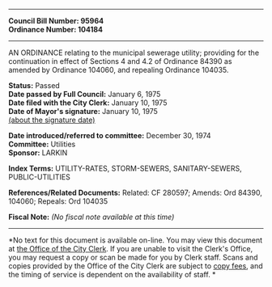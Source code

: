 * * * * *  
  
**Council Bill Number: [](#h0)[](#h2)95964**   
**Ordinance Number: 104184**  
  
* * * * *  
  
AN ORDINANCE relating to the municipal sewerage utility; providing for the continuation in effect of Sections 4 and 4.2 of Ordinance 84390 as amended by Ordinance 104060, and repealing Ordinance 104035.  
  
**Status:** Passed   
**Date passed by Full Council:** January 6, 1975   
**Date filed with the City Clerk:** January 10, 1975   
**Date of Mayor's signature:** January 10, 1975   
[(about the signature date)](/~public/approvaldate.htm)   
  
  
**Date introduced/referred to committee:** December 30, 1974   
**Committee:** Utilities   
**Sponsor:** LARKIN   
  
**Index Terms:** UTILITY-RATES, STORM-SEWERS, SANITARY-SEWERS, PUBLIC-UTILITIES  
  
**References/Related Documents:** Related: CF 280597; Amends: Ord 84390, 104060; Repeals: Ord 104035  
  
**Fiscal Note:** *(No fiscal note available at this time)*  
  
* * * * *  
  
*No text for this document is available on-line. You may view this document at [the Office of the City Clerk](http://www.seattle.gov/leg/clerk/contactUs.htm). If you are unable to visit the Clerk's Office, you may request a copy or scan be made for you by Clerk staff. Scans and copies provided by the Office of the City Clerk are subject to [copy fees](http://clerk.seattle.gov/~public/clerkfees.htm), and the timing of service is dependent on the availability of staff. *  
  
  
